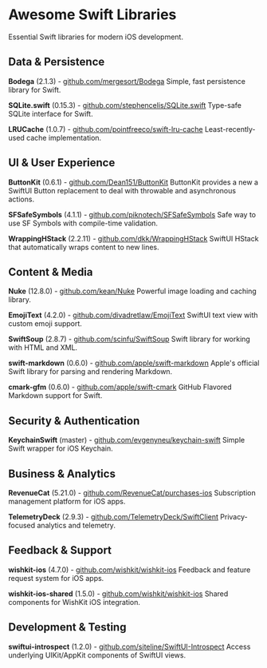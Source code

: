 # Awesome Swift Libraries

Essential Swift libraries for modern iOS development.

## Data & Persistence

**Bodega** (2.1.3) - [github.com/mergesort/Bodega](https://github.com/mergesort/Bodega)
Simple, fast persistence library for Swift.

**SQLite.swift** (0.15.3) - [github.com/stephencelis/SQLite.swift](https://github.com/stephencelis/SQLite.swift)
Type-safe SQLite interface for Swift.

**LRUCache** (1.0.7) - [github.com/pointfreeco/swift-lru-cache](https://github.com/pointfreeco/swift-lru-cache)
Least-recently-used cache implementation.

## UI & User Experience

**ButtonKit** (0.6.1) - [github.com/Dean151/ButtonKit](https://github.com/Dean151/ButtonKit)
ButtonKit provides a new a SwiftUI Button replacement to deal with throwable and asynchronous actions.

**SFSafeSymbols** (4.1.1) - [github.com/piknotech/SFSafeSymbols](https://github.com/piknotech/SFSafeSymbols)
Safe way to use SF Symbols with compile-time validation.

**WrappingHStack** (2.2.11) - [github.com/dkk/WrappingHStack](https://github.com/dkk/WrappingHStack)
SwiftUI HStack that automatically wraps content to new lines.

## Content & Media

**Nuke** (12.8.0) - [github.com/kean/Nuke](https://github.com/kean/Nuke)
Powerful image loading and caching library.

**EmojiText** (4.2.0) - [github.com/divadretlaw/EmojiText](https://github.com/divadretlaw/EmojiText)
SwiftUI text view with custom emoji support.

**SwiftSoup** (2.8.7) - [github.com/scinfu/SwiftSoup](https://github.com/scinfu/SwiftSoup)
Swift library for working with HTML and XML.

**swift-markdown** (0.6.0) - [github.com/apple/swift-markdown](https://github.com/apple/swift-markdown)
Apple's official Swift library for parsing and rendering Markdown.

**cmark-gfm** (0.6.0) - [github.com/apple/swift-cmark](https://github.com/apple/swift-cmark)
GitHub Flavored Markdown support for Swift.

## Security & Authentication

**KeychainSwift** (master) - [github.com/evgenyneu/keychain-swift](https://github.com/evgenyneu/keychain-swift)
Simple Swift wrapper for iOS Keychain.

## Business & Analytics

**RevenueCat** (5.21.0) - [github.com/RevenueCat/purchases-ios](https://github.com/RevenueCat/purchases-ios)
Subscription management platform for iOS apps.

**TelemetryDeck** (2.9.3) - [github.com/TelemetryDeck/SwiftClient](https://github.com/TelemetryDeck/SwiftClient)
Privacy-focused analytics and telemetry.

## Feedback & Support

**wishkit-ios** (4.7.0) - [github.com/wishkit/wishkit-ios](https://github.com/wishkit/wishkit-ios)
Feedback and feature request system for iOS apps.

**wishkit-ios-shared** (1.5.0) - [github.com/wishkit/wishkit-ios](https://github.com/wishkit/wishkit-ios)
Shared components for WishKit iOS integration.

## Development & Testing

**swiftui-introspect** (1.2.0) - [github.com/siteline/SwiftUI-Introspect](https://github.com/siteline/SwiftUI-Introspect)
Access underlying UIKit/AppKit components of SwiftUI views.
